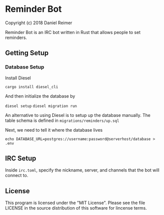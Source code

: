 # Reminder Bot

Copyright (c) 2018 Daniel Reimer

Reminder Bot is an IRC bot written in Rust that allows people to set reminders.

## Getting Setup

### Database Setup
Install Diesel

`cargo install diesel_cli`

And then initialize the database by

`diesel setup`
`diesel migration run`

An alternative to using Diesel is to setup up the database manually. The table schema is defined in `migrations/reminders/up.sql`

Next, we need to tell it where the database lives

`echo DATABASE_URL=postgres://username:password@serverhost/database > .env`

## IRC Setup

Inside `irc.toml`, specify the nickname, server, and channels that the bot will connect to.

## License

This program is licensed under the "MIT License". Please see the file LICENSE in the source distribution of this software for lincense terms.